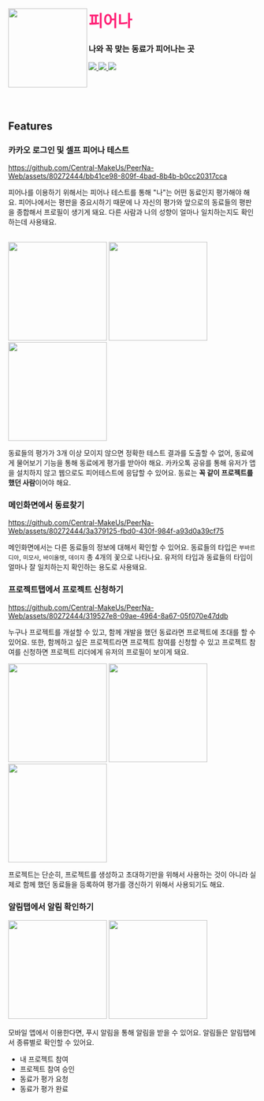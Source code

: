   <div align="left">
    <a align="right" href="https://github.com/Central-MakeUs/PeerNa-Web">
    </a>
    <h1 align="left">
      <img align="left" src="https://github.com/Central-MakeUs/PeerNa-Web/assets/80272444/09065afe-7a10-4809-b606-986fffea4169" width="160"/>
      <font align="left" size="6" color="#FF2176"> 피어나 </font>
    </h1>

### 나와 꼭 맞는 동료가 피어나는 곳
      
  </div>
    <div align="left" display="flex" gap="4px">
      <a href="https://apps.apple.com/kr/app/%ED%94%BC%EC%96%B4%EB%82%98-%EB%82%98%EC%99%80-%EA%BC%AD-%EB%A7%9E%EB%8A%94-%EB%8F%99%EB%A3%8C%EA%B0%80-%ED%94%BC%EC%96%B4%EB%82%98%EB%8A%94-%EA%B3%B3/id6477722172" target="_blank">
        <img src="https://img.shields.io/badge/App_Store-0D96F6?style=flat-square&logo=app-store&logoColor=FFFFFF"/>
      </a>
      <a href="https://play.google.com/store/apps/details?id=com.peerna" target="_blank">
        <img src="https://img.shields.io/badge/Google_Play-414141?style=flat-square&logo=google-play.Ru&logoColor=FFFFFF"/>
      </a>
      <a href="https://play.google.com/store/apps/details?id=com.peerna" target="_blank">
        <img src="https://img.shields.io/website?url=https%3A%2F%2Fwww.peerna.me"/>
      </a>
    </div>
  </div>
</div>

<br/>
<br/>
<br/>
<br/>

## Features
### 카카오 로그인 및 셀프 피어나 테스트

https://github.com/Central-MakeUs/PeerNa-Web/assets/80272444/bb41ce98-809f-4bad-8b4b-b0cc20317cca

피어나를 이용하기 위해서는 피어나 테스트를 통해 "나"는 어떤 동료인지 평가해야 해요.
피어나에서는 평판을 중요시하기 때문에 나 자신의 평가와 앞으로의 동료들의 평판을 종합해서 프로필이 생기게 돼요.
다른 사람과 나의 성향이 얼마나 일치하는지도 확인하는데 사용돼요. 

<br/>

<div display="flex">
  <img src="https://github.com/Central-MakeUs/PeerNa-Web/assets/80272444/6a38387a-969b-4bfe-aa5d-6f9a7547f5bc" width="200" />
  <img src="https://github.com/Central-MakeUs/PeerNa-Web/assets/80272444/bc55f298-4bd8-4b51-b231-9e0b4ec9f60d" width="200" />
<!--   <img src="https://github.com/Central-MakeUs/PeerNa-Web/assets/80272444/cd92ac42-a0b7-41b7-b60a-d7c917682f6b" width="200" /> -->
  <img src="https://github.com/Central-MakeUs/PeerNa-Web/assets/80272444/729e4628-2725-4864-b7a1-ffee472cab43" width="200" />

</div>


동료들의 평가가 3개 이상 모이지 않으면 정확한 테스트 결과를 도출할 수 없어, 동료에게 물어보기 기능을 통해 동료에게 평가를 받아야 해요.
카카오톡 공유를 통해 유저가 앱을 설치하지 않고 웹으로도 피어테스트에 응답할 수 있어요. 
동료는 **꼭 같이 프로젝트를 했던 사람**이어야 해요.



### 메인화면에서 동료찾기

https://github.com/Central-MakeUs/PeerNa-Web/assets/80272444/3a379125-fbd0-430f-984f-a93d0a39cf75

메인화면에서는 다른 동료들의 정보에 대해서 확인할 수 있어요. 
동료들의 타입은 `부바르디아`, `미모사`, `바이올렛`, `데이지` 총 4개의 꽃으로 나타나요. 
유저의 타입과 동료들의 타입이 얼마나 잘 일치하는지 확인하는 용도로 사용돼요.


### 프로젝트탭에서 프로젝트 신청하기


https://github.com/Central-MakeUs/PeerNa-Web/assets/80272444/319527e8-09ae-4964-8a67-05f070e47ddb

누구나 프로젝트를 개설할 수 있고, 함께 개발을 했던 동료라면 프로젝트에 초대를 할 수 있어요. 
또한, 함께하고 싶은 프로젝트라면 프로젝트 참여를 신청할 수 있고 프로젝트 참여를 신청하면 프로젝트 리더에게 유저의 프로필이 보이게 돼요. 
<br/>

<div display="flex">
  <img src="https://github.com/Central-MakeUs/PeerNa-Web/assets/80272444/370ef562-19c2-4298-acee-3d7cd452a530" width="200" />
  <img src="https://github.com/Central-MakeUs/PeerNa-Web/assets/80272444/13655341-28ac-41e0-bb8a-3f9dcb022b69" width="200" />
  <img src="https://github.com/Central-MakeUs/PeerNa-Web/assets/80272444/49ebc1b8-ec5f-4025-b879-26c777118bb0" width="200" />
</div>

프로젝트는 단순히, 프로젝트를 생성하고 초대하기만을 위해서 사용하는 것이 아니라 실제로 함께 했던 동료들을 등록하여 평가를 갱신하기 위해서 사용되기도 해요.

### 알림탭에서 알림 확인하기
<div display="flex">
  <img src="https://github.com/Central-MakeUs/PeerNa-Web/assets/80272444/6d901d4e-bf03-4ca1-aa5d-2dc4168a916a" width="200" />
  <img src="https://github.com/Central-MakeUs/PeerNa-Web/assets/80272444/712c77aa-08fb-4f53-91bc-f1e685bc11f7" width="200" />
</div>

모바일 앱에서 이용한다면, 푸시 알림을 통해 알림을 받을 수 있어요.
알림들은 알림탭에서 종류별로 확인할 수 있어요. 
<br/>
- 내 프로젝트 참여 
- 프로젝트 참여 승인
- 동료가 평가 요청
- 동료가 평가 완료


